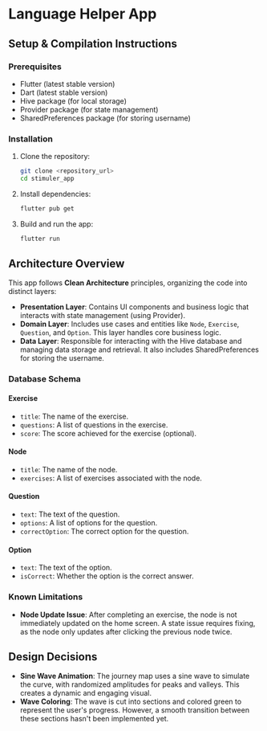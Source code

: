 # Language Helper App

## Setup & Compilation Instructions

### Prerequisites
- Flutter (latest stable version)
- Dart (latest stable version)
- Hive package (for local storage)
- Provider package (for state management)
- SharedPreferences package (for storing username)
  
### Installation
1. Clone the repository:
    ```bash
    git clone <repository_url>
    cd stimuler_app
    ```
2. Install dependencies:
    ```bash
    flutter pub get
    ```
3. Build and run the app:
    ```bash
    flutter run
    ```

## Architecture Overview

This app follows **Clean Architecture** principles, organizing the code into distinct layers:

- **Presentation Layer**: Contains UI components and business logic that interacts with state management (using Provider).
- **Domain Layer**: Includes use cases and entities like `Node`, `Exercise`, `Question`, and `Option`. This layer handles core business logic.
- **Data Layer**: Responsible for interacting with the Hive database and managing data storage and retrieval. It also includes SharedPreferences for storing the username.

### Database Schema

#### Exercise
- `title`: The name of the exercise.
- `questions`: A list of questions in the exercise.
- `score`: The score achieved for the exercise (optional).

#### Node
- `title`: The name of the node.
- `exercises`: A list of exercises associated with the node.

#### Question
- `text`: The text of the question.
- `options`: A list of options for the question.
- `correctOption`: The correct option for the question.

#### Option
- `text`: The text of the option.
- `isCorrect`: Whether the option is the correct answer.

### Known Limitations
- **Node Update Issue**: After completing an exercise, the node is not immediately updated on the home screen. A state issue requires fixing, as the node only updates after clicking the previous node twice.

## Design Decisions

- **Sine Wave Animation**: The journey map uses a sine wave to simulate the curve, with randomized amplitudes for peaks and valleys. This creates a dynamic and engaging visual.
- **Wave Coloring**: The wave is cut into sections and colored green to represent the user's progress. However, a smooth transition between these sections hasn't been implemented yet.

